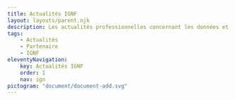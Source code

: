 ```yaml
---
title: Actualités IGNF
layout: layouts/parent.njk
description: Les actualités professionnelles concernant les données et les services de l’IGNF
tags:
    - Actualités
    - Partenaire
    - IGNF
eleventyNavigation:
    key: Actualités IGNF
    order: 1
    nav: ign
pictogram: "document/document-add.svg"
---
```

